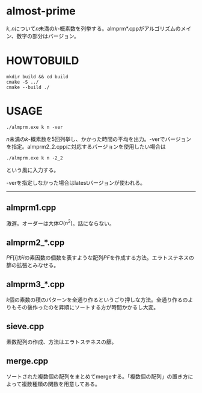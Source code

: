 # almost-prime

$k, n$について$n$未満の$k$-概素数を列挙する。almprm*.cppがアルゴリズムのメイン、数字の部分はバージョン。

# HOWTOBUILD

```
mkdir build && cd build
cmake -S ../
cmake --build ./
```

# USAGE

```
./almprm.exe k n -ver
```

$n$未満の$k$-概素数を5回列挙し、かかった時間の平均を出力。-verでバージョンを指定。almprm2_2.cppに対応するバージョンを使用したい場合は

```
./almprm.exe k n -2_2
```
という風に入力する。

-verを指定しなかった場合はlatestバージョンが使われる。

------------------------------------------

## almprm1.cpp

激遅。オーダーは大体$O(n^2)$。話にならない。

## almprm2_*.cpp

$PF[i]$が$i$の素因数の個数を表すような配列$PF$を作成する方法。エラトステネスの篩の拡張とみなせる。

## almprm3_*.cpp

$k$個の素数の積のパターンを全通り作るというごり押しな方法。全通り作るのよりもその後作ったのを昇順にソートする方が時間かかるし大変。

## sieve.cpp

素数配列の作成、方法はエラトステネスの篩。

## merge.cpp

ソートされた複数個の配列をまとめてmergeする。「複数個の配列」の置き方によって複数種類の関数を用意してある。